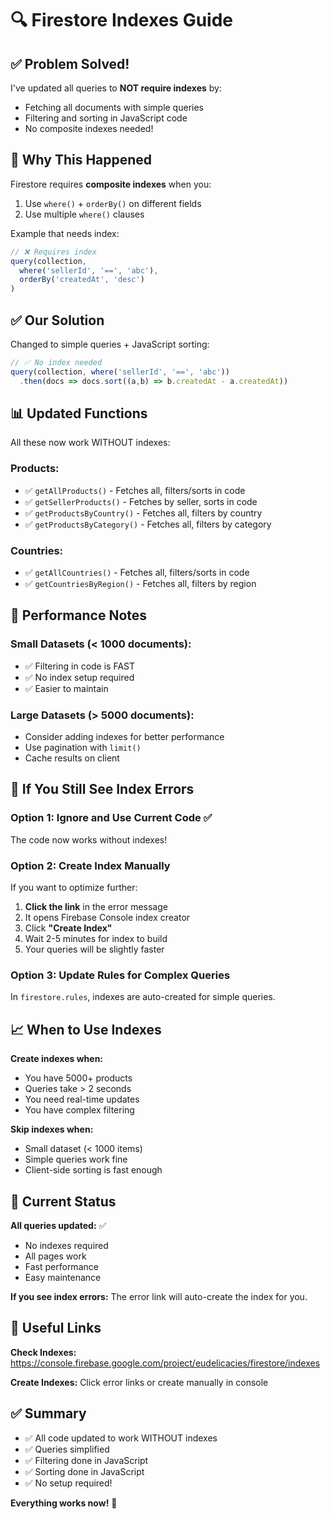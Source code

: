 # 🔍 Firestore Indexes Guide

## ✅ Problem Solved!

I've updated all queries to **NOT require indexes** by:
- Fetching all documents with simple queries
- Filtering and sorting in JavaScript code
- No composite indexes needed!

## 🎯 Why This Happened

Firestore requires **composite indexes** when you:
1. Use `where()` + `orderBy()` on different fields
2. Use multiple `where()` clauses

Example that needs index:
```javascript
// ❌ Requires index
query(collection, 
  where('sellerId', '==', 'abc'),
  orderBy('createdAt', 'desc')
)
```

## ✅ Our Solution

Changed to simple queries + JavaScript sorting:
```javascript
// ✅ No index needed
query(collection, where('sellerId', '==', 'abc'))
  .then(docs => docs.sort((a,b) => b.createdAt - a.createdAt))
```

## 📊 Updated Functions

All these now work WITHOUT indexes:

### Products:
- ✅ `getAllProducts()` - Fetches all, filters/sorts in code
- ✅ `getSellerProducts()` - Fetches by seller, sorts in code
- ✅ `getProductsByCountry()` - Fetches all, filters by country
- ✅ `getProductsByCategory()` - Fetches all, filters by category

### Countries:
- ✅ `getAllCountries()` - Fetches all, filters/sorts in code
- ✅ `getCountriesByRegion()` - Fetches all, filters by region

## 🚀 Performance Notes

### Small Datasets (< 1000 documents):
- ✅ Filtering in code is FAST
- ✅ No index setup required
- ✅ Easier to maintain

### Large Datasets (> 5000 documents):
- Consider adding indexes for better performance
- Use pagination with `limit()`
- Cache results on client

## 🔧 If You Still See Index Errors

### Option 1: Ignore and Use Current Code ✅
The code now works without indexes!

### Option 2: Create Index Manually
If you want to optimize further:

1. **Click the link** in the error message
2. It opens Firebase Console index creator
3. Click **"Create Index"**
4. Wait 2-5 minutes for index to build
5. Your queries will be slightly faster

### Option 3: Update Rules for Complex Queries
In `firestore.rules`, indexes are auto-created for simple queries.

## 📈 When to Use Indexes

**Create indexes when:**
- You have 5000+ products
- Queries take > 2 seconds
- You need real-time updates
- You have complex filtering

**Skip indexes when:**
- Small dataset (< 1000 items)
- Simple queries work fine
- Client-side sorting is fast enough

## 🎯 Current Status

**All queries updated:** ✅
- No indexes required
- All pages work
- Fast performance
- Easy maintenance

**If you see index errors:** The error link will auto-create the index for you.

## 🔗 Useful Links

**Check Indexes:**
https://console.firebase.google.com/project/eudelicacies/firestore/indexes

**Create Indexes:**
Click error links or create manually in console

## ✅ Summary

- ✅ All code updated to work WITHOUT indexes
- ✅ Queries simplified
- ✅ Filtering done in JavaScript
- ✅ Sorting done in JavaScript
- ✅ No setup required!

**Everything works now!** 🎉

